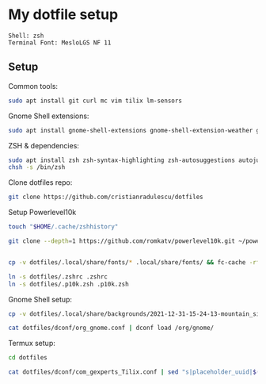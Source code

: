 My dotfile setup
================

```
Shell: zsh
Terminal Font: MesloLGS NF 11 
```

Setup
-----
Common tools:
```sh
sudo apt install git curl mc vim tilix lm-sensors
```

Gnome Shell extensions:
```sh
sudo apt install gnome-shell-extensions gnome-shell-extension-weather gnome-shell-extension-sound-device-chooser gnome-shell-extension-system-monitor
```

ZSH & dependencies:
```sh
sudo apt install zsh zsh-syntax-highlighting zsh-autosuggestions autojump
chsh -s /bin/zsh
```
Clone dotfiles repo:
```sh
git clone https://github.com/cristianradulescu/dotfiles
```

Setup Powerlevel10k
```sh
touch "$HOME/.cache/zshhistory"

git clone --depth=1 https://github.com/romkatv/powerlevel10k.git ~/powerlevel10k


cp -v dotfiles/.local/share/fonts/* .local/share/fonts/ && fc-cache -rf

ln -s dotfiles/.zshrc .zshrc
ln -s dotfiles/.p10k.zsh .p10k.zsh
```

Gnome Shell setup:
```sh
cp -v dotfiles/.local/share/backgrounds/2021-12-31-15-24-13-mountain_silhouette.jpg .local/share/backgrounds/2021-12-31-15-24-13-mountain_silhouette.jpg

cat dotfiles/dconf/org_gnome.conf | dconf load /org/gnome/
```

Termux setup:
```sh
cd dotfiles

cat dotfiles/dconf/com_gexperts_Tilix.conf | sed "s|placeholder_uuid|$(gsettings get com.gexperts.Tilix.ProfilesList default | sed "s#'##g")|g" | dconf load /com/gexperts/Tilix/
```